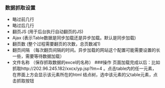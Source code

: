 ### 数据抓取设置
- 略过前几行
- 略过后几行
- 翻页JS  (用于后台执行自动翻页的JS)
- Ajax (表示Table数据是同步加载还是异步加载。默认是同步加载)
- 翻页数 (整个过程需要翻页的次数，总页数减1)
- 翻页间隔 （每次翻页间隔的时间。异步加载的网站这个配置可能需要设置的长一些，需要等待数据加载）
- 文件名称 （保存抓取数据的excel的名称）
 ###操作
 页面加载完成以后：比如抓取http://202.96.245.182/xxcx/yp.jsp?lm=4 。点击table内的任一元素，在界面上方会显示该元素所在的html 结点树，选中该元素的父table元素，点击抓取按钮